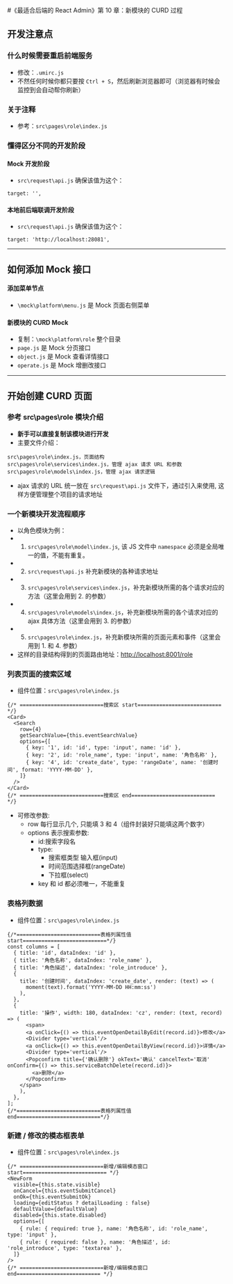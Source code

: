 #《最适合后端的 React Admin》第 10 章：新模块的 CURD 过程



## 开发注意点

### 什么时候需要重启前端服务

- 修改：`.umirc.js`
- 不然任何时候你都只要按 `Ctrl + S`，然后刷新浏览器即可（浏览器有时候会监控到会自动帮你刷新）


### 关于注释

- 参考：`src\pages\role\index.js`


### 懂得区分不同的开发阶段

#### Mock 开发阶段

- `src\request\api.js` 确保该值为这个：

```
target: '',
```

#### 本地前后端联调开发阶段

- `src\request\api.js` 确保该值为这个：

```
target: 'http://localhost:28081',
```

-------------------------------------------------------------------


## 如何添加 Mock 接口

#### 添加菜单节点

- `\mock\platform\menu.js` 是 Mock 页面右侧菜单

#### 新模块的 CURD Mock

- 复制：`\mock\platform\role` 整个目录
- `page.js` 是 Mock 分页接口 
- `object.js` 是 Mock 查看详情接口 
- `operate.js` 是 Mock 增删改接口 


-------------------------------------------------------------------

## 开始创建 CURD 页面


### 参考 src\pages\role 模块介绍

- **新手可以直接复制该模块进行开发**
- 主要文件介绍：

```
src\pages\role\index.js，页面结构
src\pages\role\services\index.js，管理 ajax 请求 URL 和参数
src\pages\role\models\index.js，管理 ajax 请求逻辑
```

- ajax 请求的 URL 统一放在 `src\request\api.js` 文件下，通过引入来使用, 这样方便管理整个项目的请求地址

### 一个新模块开发流程顺序

- 以角色模块为例：
- 1. `src\pages\role\model\index.js`, 该 JS 文件中 `namespace` 必须是全局唯一的值，不能有重复。
- 2. `src\request\api.js` 补充新模块的各种请求地址
- 3. `src\pages\role\services\index.js`，补充新模块所需的各个请求对应的方法（这里会用到 2. 的参数）
- 4. `src\pages\role\models\index.js`，补充新模块所需的各个请求对应的 ajax 具体方法（这里会用到 3. 的参数）
- 5. `src\pages\role\index.js`，补充新模块所需的页面元素和事件（这里会用到 1. 和 4. 参数）
- 这样的目录结构得到的页面路由地址：<http://localhost:8001/role>


### 列表页面的搜索区域 

- 组件位置：`src\pages\role\index.js`

```
{/* ===========================搜索区 start=========================== */}
<Card>
  <Search
    row={4}
    getSearchValue={this.eventSearchValue}
    options={[
      { key: '1', id: 'id', type: 'input', name: 'id' },
      { key: '2', id: 'role_name', type: 'input', name: '角色名称' },
      { key: '4', id: 'create_date', type: 'rangeDate', name: '创建时间', format: 'YYYY-MM-DD' },
    ]}
  />
</Card>
{/* ===========================搜索区 end=========================== */}
```

- 可修改参数:
	- row 每行显示几个, 只能填 3 和 4（组件封装好只能填这两个数字） 
	- options 表示搜索参数:
		- id:搜索字段名
		- type: 
			- 搜索框类型 输入框(input)
			- 时间范围选择框(rangeDate)
			- 下拉框(select)
		- key 和 id 都必须唯一，不能重复



### 表格列数据

- 组件位置：`src\pages\role\index.js`

```
{/*===========================表格列属性值 start===========================*/}
const columns = [
  { title: 'id', dataIndex: 'id' },
  { title: '角色名称', dataIndex: 'role_name' },
  { title: '角色描述', dataIndex: 'role_introduce' },
  {
    title: '创建时间', dataIndex: 'create_date', render: (text) => (
      moment(text).format('YYYY-MM-DD HH:mm:ss')
    ),
  },
  {
    title: '操作', width: 180, dataIndex: 'cz', render: (text, record) => (
      <span>
      <a onClick={() => this.eventOpenDetailByEdit(record.id)}>修改</a>
      <Divider type='vertical'/>
      <a onClick={() => this.eventOpenDetailByView(record.id)}>详情</a>
      <Divider type='vertical'/>
      <Popconfirm title={'确认删除'} okText='确认' cancelText='取消' onConfirm={() => this.serviceBatchDelete(record.id)}>
        <a>删除</a>
      </Popconfirm>
    </span>
    ),
  },
];
{/*===========================表格列属性值 end===========================*/}
```


### 新建 / 修改的模态框表单

- 组件位置：`src\pages\role\index.js`

```
{/* ===========================新增/编辑模态窗口 start=========================== */}
<NewForm
  visible={this.state.visible}
  onCancel={this.eventSubmitCancel}
  onOk={this.eventSubmitOk}
  loading={editStatus ? detailLoading : false}
  defaultValue={defaultValue}
  disabled={this.state.disabled}
  options={[
    { rule: { required: true }, name: '角色名称', id: 'role_name', type: 'input' },
    { rule: { required: false }, name: '角色描述', id: 'role_introduce', type: 'textarea' },
  ]}
/>
{/* ===========================新增/编辑模态窗口 end=========================== */}
```


